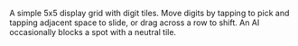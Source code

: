 A simple 5x5 display grid with digit tiles. Move digits by tapping to pick and tapping adjacent space to slide, or drag across a row to shift. An AI occasionally blocks a spot with a neutral tile.